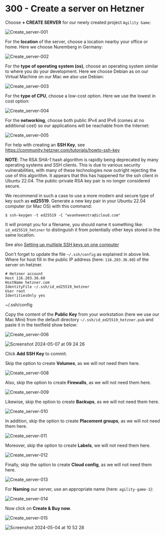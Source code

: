 # 300 - Create a server on Hetzner

Choose **+ CREATE SERVER** for our newly created project ```Agility Game```:

![Create_server-001](https://github.com/agility-game/dokploy/assets/1499433/f054c866-6bc4-493c-a772-6888be1493e7)

For the **location** of the server, choose a location nearby your office or home. Here we choose Nuremberg in Germany:

![Create_server-002](https://github.com/agility-game/dokploy/assets/1499433/d54d6891-d744-4ac3-a22a-b7e0e2fd95ee)

For the **type of operating system (os)**, choose an operating system similar to where you do your development. Here we choose Debian as on our Virtual Machine on our Mac we also use Debian:

![Create_server-003](https://github.com/agility-game/dokploy/assets/1499433/8101926e-a404-40be-be69-36913178722e)

For the **type of CPU**, choose a low-cost option. Here we use the lowest in cost option:

![Create_server-004](https://github.com/agility-game/dokploy/assets/1499433/f54dc7e5-56f7-4a16-894b-adba63aa5c28)

For the **networking**, choose both public IPv4 and IPv6 (comes at no additional cost) so our applications will be reachable from the Internet:

![Create_server-005](https://github.com/agility-game/dokploy/assets/1499433/b1bed9e1-133b-4a22-9500-bad93a860515)

For help with creating an **SSH Key**, see https://community.hetzner.com/tutorials/howto-ssh-key

**NOTE**: The RSA SHA-1 hash algorithm is rapidly being deprecated by many operating systems and SSH clients. This is due to various security vulnerabilities, with many of these technologies now outright rejecting the use of this algorithm. It appears that this has happened for the ssh client in Ubuntu 22.04. The public-private RSA key pair is no longer considered secure.

We recommend in such a case to use a more modern and secure type of key such as **ed25519**. Generate a new key pair in your Ubuntu 22.04 computer (or Mac OS) with this command:

```
$ ssh-keygen -t ed25519 -C "wvanheemstra@icloud.com"
```

It will prompt you for a filename, you should name it something like: ```id_ed25519_hetzner``` to distinguish it from potentially other keys stored in the same location.

See also [Setting up multiple SSH keys on one computer](https://connkat.medium.com/setting-up-multiple-ssh-keys-on-one-computer-75f068d972d9)

Don't forget to update the file ```~/.ssh/config``` as explained in above link. Where for host fill in the public IP address (here: ```116.203.36.60```) of the server on hetzner.

```
# Hetzner account
Host 116.203.36.60
HostName hetzner.com
IdentityFile ~/.ssh/id_ed25519_hetzner
User root
IdentitiesOnly yes
```
~/.ssh/config

Copy the content of the **Public Key** from your workstation (here we use our Mac Mini) from the default directory ```~/.ssh/id_ed25519_hetzner.pub``` and paste it in the textfield show below:

![Create_server-006](https://github.com/agility-game/dokploy/assets/1499433/04d5a58b-dbe6-4734-a85e-1f2894600cde)

![Screenshot 2024-05-07 at 09 24 26](https://github.com/agility-game/dokploy/assets/1499433/da1658d8-863f-4a6d-b708-333ace56aef5)

Click **Add SSH Key** to commit.

Skip the option to create **Volumes**, as we will not need them here.

![Create_server-008](https://github.com/agility-game/dokploy/assets/1499433/16d6dfc9-74b8-4906-bdc4-4e978f54b132)

Also, skip the option to create **Firewalls**, as we will not need them here.

![Create_server-009](https://github.com/agility-game/dokploy/assets/1499433/21655827-36f5-472a-932b-87c86e77f314)

Likewise, skip the option to create **Backups**, as we will not need them here.

![Create_server-010](https://github.com/agility-game/dokploy/assets/1499433/97b14852-30fb-431f-8cbb-e1d42550d431)

In addition, skip the option to create **Placement groups**, as we will not need them here.

![Create_server-011](https://github.com/agility-game/dokploy/assets/1499433/ce2fe445-64f1-454f-beca-e9b3280463d0)

Moreover, skip the option to create **Labels**, we will not need them here.

![Create_server-012](https://github.com/agility-game/dokploy/assets/1499433/9871b2a4-8f93-400f-ae60-45ed69bf1b3c)

Finally, skip the option to create **Cloud config**, as we will not need them here.

![Create_server-013](https://github.com/agility-game/dokploy/assets/1499433/703b00f3-92bc-4009-9b63-be54de3bd71c)

For **Naming** our server, use an appropriate name (here: ```agility-game-1```):

![Create_server-014](https://github.com/agility-game/dokploy/assets/1499433/ae605fc6-f123-42aa-aa41-9f3784115af1)

Now click on **Create & Buy now**.

![Create_server-015](https://github.com/agility-game/dokploy/assets/1499433/212fc610-f06c-47bf-ad59-257c4a43b831)

![Screenshot 2024-05-04 at 10 52 28](https://github.com/agility-game/dokploy/assets/1499433/49e6173b-d219-449b-8d24-bdee352dc330)
